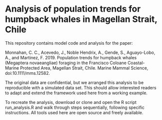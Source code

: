 # Analysis of population trends for humpback whales in Magellan Strait, Chile

This repository contains model code and analysis for the paper:

Monnahan, C. C., Acevedo, J., Noble Hendrix, A., Gende, S., Aguayo-Lobo, A., and Martinez, F. 2019. Population trends for humpback whales (Megaptera novaeangliae) foraging in the Francisco Coloane Coastal-Marine Protected Area, Magellan Strait, Chile. Marine Mammal Science, doi:10.1111/mms.12582. 

The original data are confidential, but we arranged this analysis to be
reproducible with a simulated data set. This should allow interested
readers to adapt and extend the framework used here from a working example.

To recreate the analysis, download or clone and open the R script
run_analysis.R and walk through steps sequentially, following specific
instructions. All tools used here are open source and freely available.

